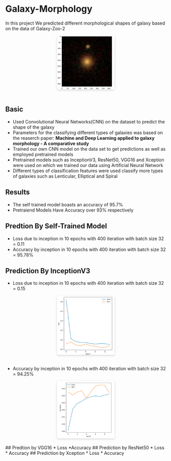 # Galaxy-Morphology
In this project We predicted different morphological shapes of galaxy based on the data of Galaxy-Zoo-2
<center>
    <img style="border-radius: 0.3125em;
    box-shadow: 0 2px 4px 0 rgba(34,36,38,.12),0 2px 10px 0 rgba(34,36,38,.08);" 
    src="Screenshot 2023-09-07 014022.png" width="180">
    <br>
    <div style="color: orange; border-bottom: 1px solid #d9d9d9;
    display: inline-block;
    color: #999;">
    </div>
</center>

## Basic 
* Used Convolutional Neural Networks(CNN) on the dataset to predict the shape of the galaxy
* Parameters for the classifying different types of galaxies was based on the reaserch paper: **Machine and Deep Learning applied to galaxy morphology - A
comparative study**
* Trained our own CNN model on the data set to get predictions as well as employed pretrained models 
* Pretrained models such as InceptionV3, ResNet50, VGG16 and Xception were used on which we trained our data using Artificial Neural Network
* Different types of classification features were used classify more types of galaxies such as Lenticular, Elliptical and Spiral

 ## Results
  * The self trained model boasts an accuracy of 95.7%
  * Pretraiend Models Have Accuracy over 93% respectively <!--Har model ka alag alag daalna?-->

## Predtion By Self-Trained Model
* Loss due to inception in 10 epochs with 400 iteration with batch size 32 = 0.11
* Accuracy by inception in 10 epochs with 400 iteration with batch size 32 = 95.78%
## Prediction By InceptionV3
* Loss due to inception in 10 epochs with 400 iteration with batch size 32 = 0.15
<center>
    <img style="border-radius: 0.3125em;
    box-shadow: 0 2px 4px 0 rgba(34,36,38,.12),0 2px 10px 0 rgba(34,36,38,.08);" 
    src="InceptionV3\Loss.png" width="180">
    <br>
    <div style="color: orange; border-bottom: 1px solid #d9d9d9;
    display: inline-block;
    color: #999;">
    </div>
</center>


* Accuracy by inception in 10 epochs with 400 iteration with batch size 32 = 94.25%
<center>
    <img style="border-radius: 0.3125em;
    box-shadow: 0 2px 4px 0 rgba(34,36,38,.12),0 2px 10px 0 rgba(34,36,38,.08);" 
    src="InceptionV3\AccIn.png" width="180">
    <br>
    <div style="color: orange; border-bottom: 1px solid #d9d9d9;
    display: inline-block;
    color: #999;">
    </div>
</center>
## Predtion by VGG16
* Loss 
*Accuracy
## Prediction by ResNet50
* Loss
* Accuracy
## Prediction by Xception
* Loss
* Accuracy
